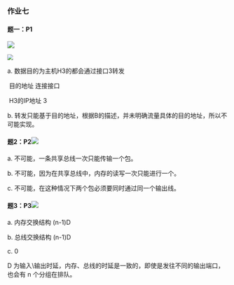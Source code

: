 ### 作业七

#### 题一：P1

![](https://gitee.com/hjx_world/PhotosSource/raw/master/img/QQ图片20200422180212.png)

<img src="https://gitee.com/hjx_world/PhotosSource/raw/master/img/QQ图片20200422180225.png" style="zoom:80%;" />

a. 数据目的为主机H3的都会通过接口3转发

​    目的地址      连接接口

​    H3的IP地址                 3

b. 转发只能基于目的地址，根据B的描述，并未明确流量具体的目的地址，所以不可能实现。

#### 题2：P2![](https://gitee.com/hjx_world/PhotosSource/raw/master/img/QQ图片20200422180243.png)

a. 不可能，一条共享总线一次只能传输一个包。

b. 不可能，因为在共享总线中，内存的读写一次只能进行一个。

c. 不可能，在这种情况下两个包必须要同时通过同一个输出线。

#### 题3：P3![](https://gitee.com/hjx_world/PhotosSource/raw/master/img/QQ图片20200422180300.png)

a. 内存交换结构 (n-1)D

b. 总线交换结构 (n-1)D

c. 0

D 为输入\输出时延，内存、总线的时延是一致的，即使是发往不同的输出端口，也会有 n 个分组在排队。